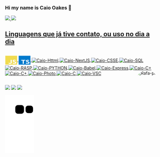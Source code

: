 ### Hi my name is Caio Oakes 🧙 

<div align="Rigth">
  <a href="https://github.com/CaioOakes">
  <img height="150em" src="https://github-readme-stats.vercel.app/api/top-langs/?username=CaioOakes&layout=compact&langs_count=7&theme=dark"/>
  <img height="150em" src="https://github-readme-stats.vercel.app/api?username=CaioOakes&show_icons=true&theme=dark&include_all_commits=true&count_private=true"/>
</div>

## Linguagens que já tive contato, ou uso no dia a dia 
  <div style="display: inline_block"><br>  
  <img align="center" alt="Caio-Js" height="30" width="40" src="https://raw.githubusercontent.com/devicons/devicon/master/icons/javascript/javascript-plain.svg">
  <img align="center" alt="Caio-Ts" height="30" width="40" src="https://raw.githubusercontent.com/devicons/devicon/master/icons/typescript/typescript-plain.svg">
  <img align="center" alt="Caio-Httml" height="30" width="40" src="https://cdn.jsdelivr.net/gh/devicons/devicon/icons/html5/html5-original.svg">
  <img align="center" alt="Caio-NextJS" height="60" width="40" src="https://cdn.jsdelivr.net/gh/devicons/devicon/icons/nextjs/nextjs-original.svg">
  <img align="center" alt="Caio-CSSE" height="30" width="40" src="https://cdn.jsdelivr.net/gh/devicons/devicon/icons/css3/css3-original.svg">
  <img align="center" alt="Caio-SQL" height="60" width="40" src="https://cdn.jsdelivr.net/gh/devicons/devicon/icons/mysql/mysql-original.svg">
  <img align="center" alt="Caio-RASP" height="30" width="50" src="https://cdn.jsdelivr.net/gh/devicons/devicon/icons/raspberrypi/raspberrypi-original.svg">
  <img align="center" alt="Caio-PYTHON" height="60" width="40" src="https://cdn.jsdelivr.net/gh/devicons/devicon/icons/python/python-original-wordmark.svg">
  <img align="center" alt="Caio-Babel" height="60" width="40" src="https://cdn.jsdelivr.net/gh/devicons/devicon/icons/babel/babel-original.svg">
  <img align="center" alt="Caio-Express" height="30" width="40" src="https://cdn.jsdelivr.net/gh/devicons/devicon/icons/express/express-original.svg"">
  <img align="center" alt="Caio-C+" height="60" width="40" src="https://cdn.jsdelivr.net/gh/devicons/devicon/icons/cplusplus/cplusplus-original.svg">
  <img align="center" alt="Caio-C+" height="60" width="40" src="https://cdn.jsdelivr.net/gh/devicons/devicon/icons/c/c-original.svg" />                                                                                                                                                 
  <img align="center" alt="Caio-Photo" height="30" width="40" src="https://cdn.jsdelivr.net/gh/devicons/devicon/icons/photoshop/photoshop-plain.svg">
  <img align="center" alt="Caio-C" height="60" width="60" src="https://cdn.jsdelivr.net/gh/devicons/devicon/icons/oracle/oracle-original.svg"/>
  <img align="center" alt="Caio-VSC" height="50" width="60" src="https://cdn.jsdelivr.net/gh/devicons/devicon/icons/vscode/vscode-original.svg" />   
  <img align="right" alt="Rafa-pic" height="150" style="border-radius:50px;" src="https://user-images.githubusercontent.com/115512834/199310419-766c84e3-d5e6-447c-940f-f84b11f34807.gif">                                                                                                                                            
</div>

##

<div>
  <a href="mailto:caiooakes22@gmail.com"><img src="https://img.shields.io/badge/-Gmail-%23333?style=for-the-badge&logo=gmail&logoColor=white" target="_blank"></a>
  <a href="https://www.linkedin.com/in/caio-o-94b900ba/" target="_blank"><img src="https://img.shields.io/badge/-LinkedIn-%230077B5?style=for-the-badge&logo=linkedin&logoColor=white" target="_blank"></a> 
  <a href="https://www.facebook.com/LacerdaGAMER" target="_blank"><img src="https://img.shields.io/badge/Facebook-1877F2?style=for-the-badge&logo=facebook&logoColor=white target="_blank"></a>

</div>

<div align="Rigth">

![Snake animation](https://github.com/CaioOakes/CaioOakes/blob/output/github-contribution-grid-snake.svg) 
  
</div>

